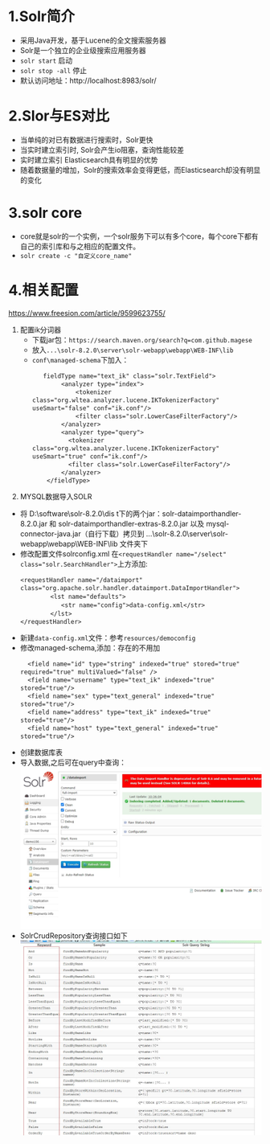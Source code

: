 # 1.Solr简介
- 采用Java开发，基于Lucene的全文搜索服务器
- Solr是一个独立的企业级搜索应用服务器
- `solr start` 启动
- `solr stop -all` 停止
- 默认访问地址：http://localhost:8983/solr/

# 2.Slor与ES对比
- 当单纯的对已有数据进行搜索时，Solr更快
- 当实时建立索引时, Solr会产生io阻塞，查询性能较差
- 实时建立索引 Elasticsearch具有明显的优势
- 随着数据量的增加，Solr的搜索效率会变得更低，而Elasticsearch却没有明显的变化

# 3.solr core
- core就是solr的一个实例，一个solr服务下可以有多个core，每个core下都有自己的索引库和与之相应的配置文件。
- `solr create -c "自定义core_name"`

# 4.相关配置
https://www.freesion.com/article/9599623755/
1. 配置ik分词器
   - 下载jar包：`https://search.maven.org/search?q=com.github.magese`
   - 放入`...\solr-8.2.0\server\solr-webapp\webapp\WEB-INF\lib`
   - `conf\managed-schema`下加入：
        ```
           fieldType name="text_ik" class="solr.TextField">
                <analyzer type="index">
                    <tokenizer class="org.wltea.analyzer.lucene.IKTokenizerFactory" useSmart="false" conf="ik.conf"/>
                    <filter class="solr.LowerCaseFilterFactory"/>
                </analyzer>
                <analyzer type="query">
                  <tokenizer class="org.wltea.analyzer.lucene.IKTokenizerFactory" useSmart="true" conf="ik.conf"/>
                  <filter class="solr.LowerCaseFilterFactory"/>
                </analyzer>
            </fieldType>
        ```
2. MYSQL数据导入SOLR
- 将 D:\software\solr-8.2.0\dis t下的两个jar：solr-dataimporthandler-8.2.0.jar 和 solr-dataimporthandler-extras-8.2.0.jar 以及 mysql-connector-java.jar（自行下载）拷贝到 ...\solr-8.2.0\server\solr-webapp\webapp\WEB-INF\lib 文件夹下
- 修改配置文件solrconfig.xml
  在`<requestHandler name="/select" class="solr.SearchHandler">`上方添加:
  ```
  <requestHandler name="/dataimport" class="org.apache.solr.handler.dataimport.DataImportHandler">
  　　     <lst name="defaults">
  　　        <str name="config">data-config.xml</str>
  　　     </lst>
  </requestHandler>
  ```
- 新建`data-config.xml`文件：参考`resources/democonfig`
- 修改managed-schema,添加：存在的不用加
  ```
    <field name="id" type="string" indexed="true" stored="true" required="true" multiValued="false" />
	<field name="username" type="text_ik" indexed="true" stored="true"/>
	<field name="sex" type="text_general" indexed="true" stored="true"/>
	<field name="address" type="text_ik" indexed="true" stored="true"/>
	<field name="host" type="text_general" indexed="true" stored="true"/>
  ```
- 创建数据库表
- 导入数据,之后可在query中查询：
![](img/数据库导入solr.jpg)
- SolrCrudRepository查询接口如下
![](img/solr接口.jpg)






